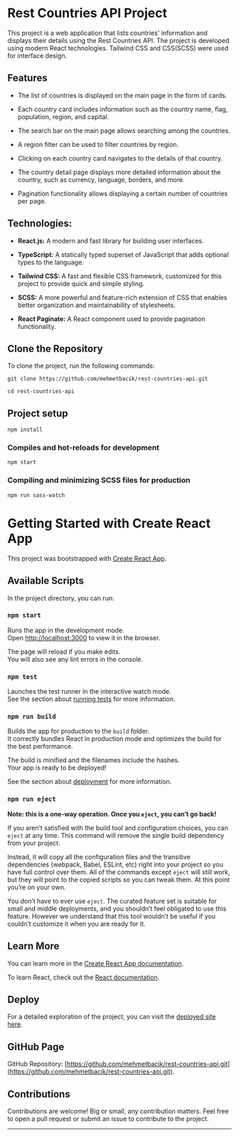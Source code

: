# Rest Countries API Project

This project is a web application that lists countries' information and displays their details using the Rest Countries API. The project is developed using modern React technologies. Tailwind CSS and CSS(SCSS) were used for interface design.

## Features

- The list of countries is displayed on the main page in the form of cards.

- Each country card includes information such as the country name, flag, population, region, and capital.

- The search bar on the main page allows searching among the countries.

- A region filter can be used to filter countries by region.

- Clicking on each country card navigates to the details of that country.

- The country detail page displays more detailed information about the country, such as currency, language, borders, and more.

- Pagination functionality allows displaying a certain number of countries per page.

## Technologies:

- **React.js:**  A modern and fast library for building user interfaces.

- **TypeScript:** A statically typed superset of JavaScript that adds optional types to the language.

- **Tailwind CSS:** A fast and flexible CSS framework, customized for this project to provide quick and simple styling.

- **SCSS:** A more powerful and feature-rich extension of CSS that enables better organization and maintainability of stylesheets.

- **React Paginate:** A React component used to provide pagination functionality.

## Clone the Repository

To clone the project, run the following commands:

```
git clone https://github.com/mehmetbacik/rest-countries-api.git
```
```
cd rest-countries-api
```

## Project setup
```
npm install
```

### Compiles and hot-reloads for development
```
npm start
```

### Compiling and minimizing SCSS files for production
```
npm run sass-watch
```

# Getting Started with Create React App

This project was bootstrapped with [Create React App](https://github.com/facebook/create-react-app).

## Available Scripts

In the project directory, you can run:

### `npm start`

Runs the app in the development mode.\
Open [http://localhost:3000](http://localhost:3000) to view it in the browser.

The page will reload if you make edits.\
You will also see any lint errors in the console.

### `npm test`

Launches the test runner in the interactive watch mode.\
See the section about [running tests](https://facebook.github.io/create-react-app/docs/running-tests) for more information.

### `npm run build`

Builds the app for production to the `build` folder.\
It correctly bundles React in production mode and optimizes the build for the best performance.

The build is minified and the filenames include the hashes.\
Your app is ready to be deployed!

See the section about [deployment](https://facebook.github.io/create-react-app/docs/deployment) for more information.

### `npm run eject`

**Note: this is a one-way operation. Once you `eject`, you can’t go back!**

If you aren’t satisfied with the build tool and configuration choices, you can `eject` at any time. This command will remove the single build dependency from your project.

Instead, it will copy all the configuration files and the transitive dependencies (webpack, Babel, ESLint, etc) right into your project so you have full control over them. All of the commands except `eject` will still work, but they will point to the copied scripts so you can tweak them. At this point you’re on your own.

You don’t have to ever use `eject`. The curated feature set is suitable for small and middle deployments, and you shouldn’t feel obligated to use this feature. However we understand that this tool wouldn’t be useful if you couldn’t customize it when you are ready for it.

## Learn More

You can learn more in the [Create React App documentation](https://facebook.github.io/create-react-app/docs/getting-started).

To learn React, check out the [React documentation](https://reactjs.org/).

## Deploy

For a detailed exploration of the project, you can visit the [deployed site here](https://rest-countries-api-psi-inky.vercel.app/).

## GitHub Page

GitHub Repository: [https://github.com/mehmetbacik/rest-countries-api.git](https://github.com/mehmetbacik/rest-countries-api.git).

## Contributions

Contributions are welcome! Big or small, any contribution matters. Feel free to open a pull request or submit an issue to contribute to the project.

---
